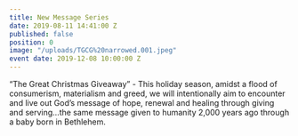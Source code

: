 ```yaml
---
title: New Message Series
date: 2019-08-11 14:41:00 Z
published: false
position: 0
image: "/uploads/TGCG%20narrowed.001.jpeg"
event date: 2019-12-08 10:00:00 Z
---
```


“The Great Christmas Giveaway” - This holiday season, amidst a flood of consumerism, materialism and greed, we will intentionally aim to encounter and live out God’s message of hope, renewal and healing through giving and serving…the same message given to humanity 2,000 years ago through a baby born in Bethlehem.